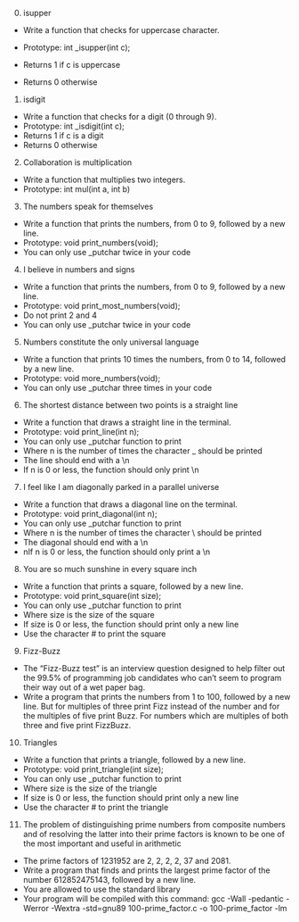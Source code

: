 0. isupper
- Write a function that checks for uppercase character.

- Prototype: int _isupper(int c);
- Returns 1 if c is uppercase
- Returns 0 otherwise

1. isdigit
- Write a function that checks for a digit (0 through 9).
- Prototype: int _isdigit(int c);
- Returns 1 if c is a digit
- Returns 0 otherwise

2. Collaboration is multiplication
- Write a function that multiplies two integers.
- Prototype: int mul(int a, int b)

3. The numbers speak for themselves
- Write a function that prints the numbers, from 0 to 9, followed by a new line.
- Prototype: void print_numbers(void);
- You can only use _putchar twice in your code

4. I believe in numbers and signs
- Write a function that prints the numbers, from 0 to 9, followed by a new line.
- Prototype: void print_most_numbers(void);
- Do not print 2 and 4
- You can only use _putchar twice in your code

5. Numbers constitute the only universal language
- Write a function that prints 10 times the numbers, from 0 to 14, followed by a new line.
- Prototype: void more_numbers(void);
- You can only use _putchar three times in your code

6. The shortest distance between two points is a straight line
- Write a function that draws a straight line in the terminal.
- Prototype: void print_line(int n);
- You can only use _putchar function to print
- Where n is the number of times the character _ should be printed
- The line should end with a \n
- If n is 0 or less, the function should only print \n


7. I feel like I am diagonally parked in a parallel universe
- Write a function that draws a diagonal line on the terminal.
- Prototype: void print_diagonal(int n);
- You can only use _putchar function to print
- Where n is the number of times the character \ should be printed
- The diagonal should end with a \n
- nIf n is 0 or less, the function should only print a \n

8. You are so much sunshine in every square inch
- Write a function that prints a square, followed by a new line.
- Prototype: void print_square(int size);
- You can only use _putchar function to print
- Where size is the size of the square
- If size is 0 or less, the function should print only a new line
- Use the character # to print the square


9. Fizz-Buzz
- The “Fizz-Buzz test” is an interview question designed to help filter out the 99.5% of programming job candidates who can’t seem to program their way out of a wet paper bag.
- Write a program that prints the numbers from 1 to 100, followed by a new line. But for multiples of three print Fizz instead of the number and for the multiples of five print Buzz. For numbers which are multiples of both three and five print FizzBuzz.

10. Triangles
- Write a function that prints a triangle, followed by a new line.
- Prototype: void print_triangle(int size);
- You can only use _putchar function to print
- Where size is the size of the triangle
- If size is 0 or less, the function should print only a new line
- Use the character # to print the triangle

11. The problem of distinguishing prime numbers from composite numbers and of resolving the latter into their prime factors is known to be one of the most important and useful in arithmetic

- The prime factors of 1231952 are 2, 2, 2, 2, 37 and 2081.
- Write a program that finds and prints the largest prime factor of the number 612852475143, followed by a new line.
- You are allowed to use the standard library
- Your program will be compiled with this command: gcc -Wall -pedantic -Werror -Wextra -std=gnu89 100-prime_factor.c -o 100-prime_factor -lm

